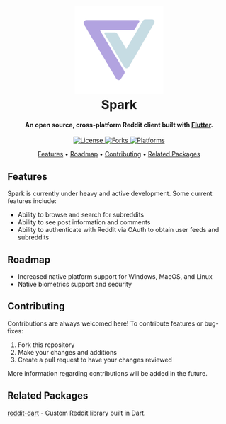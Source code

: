 
<h1 align="center">
  <br>
    <img src="./assets/logo_transparent.png" alt="Markdownify" width="200">
  <br>
  Spark
  <br>
</h1>

<h4 align="center">
    An open source, cross-platform Reddit client built with <a href="https://flutter.dev/" target="_blank">Flutter</a>.
</h4>

<p align="center">
  <a href="">
    <img src="https://img.shields.io/github/license/hjiangsu/spark" alt="License">
  </a>
    <a href="">
    <img src="https://img.shields.io/github/forks/hjiangsu/spark" alt="Forks">
  </a>
    <a href="">
    <img src="https://img.shields.io/badge/platform-ios%20%7C%20android-blueviolet" alt="Platforms">
  </a>
</p>

<p align="center">
  <a href="#features">Features</a> •
  <a href="#roadmap">Roadmap</a> •
  <a href="#contributions">Contributing</a> •
  <a href="#license">Related Packages</a>
</p>

## Features
Spark is currently under heavy and active development. Some current features include:
- Ability to browse and search for subreddits
- Ability to see post information and comments
- Ability to authenticate with Reddit via OAuth to obtain user feeds and subreddits

## Roadmap
- Increased native platform support for Windows, MacOS, and Linux
- Native biometrics support and security 

## Contributing
Contributions are always welcomed here! To contribute features or bug-fixes:
1. Fork this repository
2. Make your changes and additions
3. Create a pull request to have your changes reviewed

More information regarding contributions will be added in the future.

## Related Packages

[reddit-dart](https://github.com/hjiangsu/reddit-dart) - Custom Reddit library built in Dart.